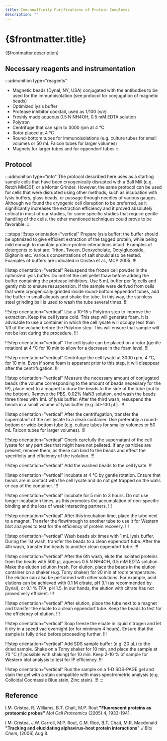 ```yaml
---
title: Immunoaffinity Purifications of Protein Complexes
description: ""
---
```


# {$frontmatter.title}

{$frontmatter.description}

## Necessary reagents and instrumentation

:::admonition type="reagents"
- Magnetic beads (Dynal, NY, USA) conjugated with the antibodies to be used for the immunoisolation (see protocol for conjugation of magnetic beads)
- Optimized lysis buffer
- Protease inhibitor cocktail, used as 1/100 (v/v)
- Freshly made aqueous 0.5 N NH4OH, 0.5 mM EDTA solution
- Polytron
- Centrifuge that can spin to 3000 rpm at 4 °C
- Rotor placed at 4 °C
- Round-bottom tubes for immunoisolations (e.g. culture tubes for small volumes or 50 mL Falcon tubes for larger volumes)
- Magnets for larger tubes and for eppendorf tubes
:::

## Protocol

:::admonition type="info"
The protocol described here uses as a starting sample cells that have been cryogenically disrupted with a Ball Mill (e.g. Retch MM301) or a Mortar Grinder. However, the same protocol can be used for cells that were disrupted using other methods, such as incubation with lysis buffers, glass beads, or passage through needles of various gauges. Although we found the cryogenic cell disruption to be preferred, as it significantly increases the extraction efficiency and it proved absolutely critical in most of our studies, for some specific studies that require gentle handling of the cells, the other mentioned techniques could prove to be favorable.
:::

:::steps
!!!step orientation="vertical"
Prepare lysis buffer; the buffer should be optimized to give efficient extraction of the tagged protein, while being mild enough to maintain protein-protein interactions intact. Examples of detergents to test are: Triton, Tween, Deoxycholate, Octylglucoside, Digitonin etc. Various concentrations of salt should also be tested. Examples of buffers are indicated in Cristea et al., MCP 2005.
!!!

!!!step orientation="vertical"
Resuspend the frozen cell powder in the optimized lysis buffer. Do not let the cell pellet thaw before adding the buffer containing the protease inhibitors. Use 5 mL buffer per 1g cells and gently mix to ensure resuspension. If the sample were derived from cells that were cryogenically grinded inside round-bottom eppendorf tubes, add the buffer in small aliquots and shake the tube. In this way, the stainless steel grinding ball is used to wash the tube several times.
!!!

!!!step orientation="vertical"
Use a 10-15 s Polytron step to improve the extraction. Keep the cell lysate cold. This step will generate foam. It is advisable to use a container in which the cell lysate will occupy less than 1/3 of the volume before the Polytron step. This will ensure that sample will not be lost during the procedure.
!!!

!!!step orientation="vertical"
The cell lysate can be placed on a rotor (gentle rotation) at 4 °C for 10 min to allow for a decrease in the foam level.
!!!

!!!step orientation="vertical"
Centrifuge the cell lysate at 3000 rpm, 4 °C, for 10 min. Even if some foam is apparant prior to this step, it will disappear after the centrifugation.
!!!

!!!step orientation="vertical"
Measure the necessary amount of conjugated beads (the volume corresponding to the amount of beads necessary for the IP), place next to a magnet to draw the beads to the side of the tube (not to the bottom). Remove the PBS, 0.02% NaN3 solution, and wash the beads three times with 1mL of lysis buffer. After the third wash, resuspend the beads in a small volume of lysis buffer (e.g. 50-100 µL).
!!!

!!!step orientation="vertical"
After the centrifugation, transfer the supernatant of the cell lysate to a clean container. Use preferably a round-bottom or wide-bottom tube (e.g. culture tubes for smaller volumes or 50 mL Falcon tubes for larger volumes).
!!!

!!!step orientation="vertical"
Check carefully the supernatant of the cell lysate for any particles that might have not pelleted. If any particles are present, remove them, as these can bind to the beads and effect the specificity and efficiency of the isolation.
!!!

!!!step orientation="vertical"
Add the washed beads to the cell lysate.
!!!

!!!step orientation="vertical"
Incubate at 4 °C by gentle rotation. Ensure that beads are in contact with the cell lysate and do not get trapped on the walls or cap of the container.
!!!

!!!step orientation="vertical"
Incubate for 5 min to 3 hours. Do not use longer incubation times, as this promotes the accumulation of non-specific binding and the loss of weak interacting partners.
!!!

!!!step orientation="vertical"
After this incubation time, place the tube next to a magnet. Transfer the flowthrough to another tube to use it for Western blot analyses to test for the efficiency of protein recovery.
!!!

!!!step orientation="vertical"
Wash beads six times with 1 mL lysis buffer. During the 1st wash, transfer the beads to a clean eppendorf tube. After the 4th wash, transfer the beads to another clean eppendorf tube.
!!!

!!!step orientation="vertical"
After the 6th wash, elute the isolated proteins from the beads with 500 µL aqueous 0.5 N NH4OH, 0.5 mM EDTA solution. Make the elution solution fresh. For elution, place the beads in the elution container on a shaker (e.g. Tomy shaker) for 20 min at room temperature. The elution can also be performed with other solutions. For example, acid elutions can be achieved with 0.1 M citrate, pH 3.1 (as recommended by Dynal), or 0.1 % TFA, pH 1.5. In our hands, the elution with citrate has not proved very efficient.
!!!

!!!step orientation="vertical"
After elution, place the tube next to a magnet and transfer the eluate to a clean eppendorf tube. Keep the beads to test for the efficiency of elution.
!!!

!!!step orientation="vertical"
Snap freeze the eluate in liquid nitrogen and let it dry in a speed vac overnight (or for minimum 4 hours). Ensure that the sample is fully dried before proceeding further.
!!!

!!!step orientation="vertical"
Add SDS sample buffer (e.g. 20 µL) to the dried sample. Shake on a Tomy shaker for 10 min, and place the sample at 70 °C (if possible with shaking) for 10 min. Keep 2-10 % of sample for Western blot analysis to test for IP efficiency.
!!!

!!!step orientation="vertical"
Run the sample on a 1-D SDS-PAGE gel and stain the gel with a stain compatible with mass spectrometric analysis (e.g. Colloidal Coomassie Blue stain, Zinc stain).
!!!
:::

## Reference

I.M. Cristea, R. Williams, B.T. Chait, M.P. Rout **"Fluorescent proteins as proteomic probes"** _Mol Cell Proteomics_ (2005) 4, 1933-1941.

I.M. Cristea, J.W. Carroll, M.P. Rout, C.M. Rice, B.T. Chait, M.R. Macdonald **"Tracking and elucidating alphavirus-host protein interactions"** _J Biol Chem_, (2006) Aug 8.
